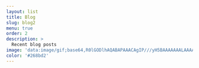```yaml
---
layout: list
title: Blog
slug: blog2
menu: true
order: 2
description: > 
  Recent blog posts
image: 'data:image/gif;base64,R0lGODlhAQABAPAAACAgIP///yH5BAAAAAAALAAAAAABAAEAAAICRAEAOw=='
color: '#268bd2'
---
```

